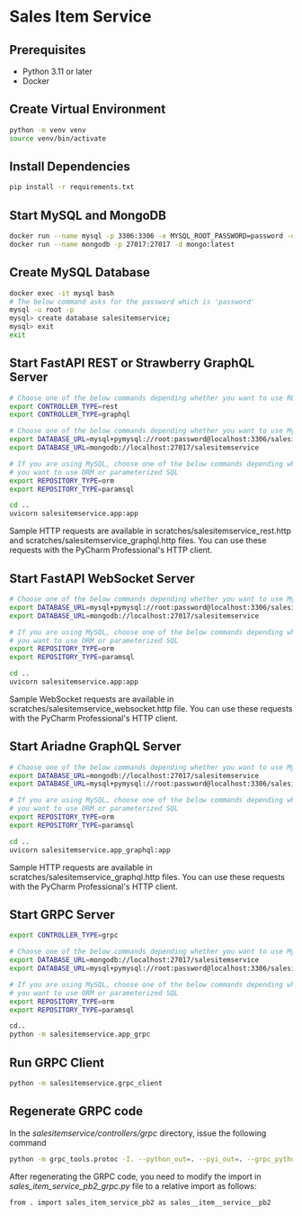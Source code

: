 # Sales Item Service

## Prerequisites

- Python 3.11 or later
- Docker

## Create Virtual Environment

```bash
python -m venv venv
source venv/bin/activate
```

## Install Dependencies

```bash
pip install -r requirements.txt
```

## Start MySQL and MongoDB

```bash
docker run --name mysql -p 3306:3306 -e MYSQL_ROOT_PASSWORD=password -d mysql:latest
docker run --name mongodb -p 27017:27017 -d mongo:latest
```

## Create MySQL Database
```bash
docker exec -it mysql bash
# The below command asks for the password which is 'password'
mysql -u root -p
mysql> create database salesitemservice;
mysql> exit
exit
```

## Start FastAPI REST or Strawberry GraphQL Server

```bash
# Choose one of the below commands depending whether you want to use REST or GraphQL
export CONTROLLER_TYPE=rest
export CONTROLLER_TYPE=graphql

# Choose one of the below commands depending whether you want to use MySQL or MongoDB
export DATABASE_URL=mysql+pymysql://root:password@localhost:3306/salesitemservice
export DATABASE_URL=mongodb://localhost:27017/salesitemservice

# If you are using MySQL, choose one of the below commands depending whether 
# you want to use ORM or parameterized SQL
export REPOSITORY_TYPE=orm
export REPOSITORY_TYPE=paramsql

cd ..
uvicorn salesitemservice.app:app
```

Sample HTTP requests are available in scratches/salesitemservice_rest.http and 
scratches/salesitemservice_graphql.http files.
You can use these requests with the PyCharm Professional's HTTP client.

## Start FastAPI WebSocket Server

```bash
# Choose one of the below commands depending whether you want to use MySQL or MongoDB
export DATABASE_URL=mysql+pymysql://root:password@localhost:3306/salesitemservice
export DATABASE_URL=mongodb://localhost:27017/salesitemservice

# If you are using MySQL, choose one of the below commands depending whether 
# you want to use ORM or parameterized SQL
export REPOSITORY_TYPE=orm
export REPOSITORY_TYPE=paramsql

cd ..
uvicorn salesitemservice.app:app
```

Sample WebSocket requests are available in
scratches/salesitemservice_websocket.http file.
You can use these requests with the PyCharm Professional's HTTP client.

## Start Ariadne GraphQL Server

```bash
# Choose one of the below commands depending whether you want to use MySQL or MongoDB
export DATABASE_URL=mongodb://localhost:27017/salesitemservice
export DATABASE_URL=mysql+pymysql://root:password@localhost:3306/salesitemservice

# If you are using MySQL, choose one of the below commands depending whether 
# you want to use ORM or parameterized SQL
export REPOSITORY_TYPE=orm
export REPOSITORY_TYPE=paramsql

cd ..
uvicorn salesitemservice.app_graphql:app
```

Sample HTTP requests are available in
scratches/salesitemservice_graphql.http files.
You can use these requests with the PyCharm Professional's HTTP client.

## Start GRPC Server

```bash
export CONTROLLER_TYPE=grpc

# Choose one of the below commands depending whether you want to use MySQL or MongoDB
export DATABASE_URL=mongodb://localhost:27017/salesitemservice
export DATABASE_URL=mysql+pymysql://root:password@localhost:3306/salesitemservice

# If you are using MySQL, choose one of the below commands depending whether 
# you want to use ORM or parameterized SQL
export REPOSITORY_TYPE=orm
export REPOSITORY_TYPE=paramsql

cd..
python -m salesitemservice.app_grpc
```

## Run GRPC Client

```bash
python -m salesitemservice.grpc_client
```

## Regenerate GRPC code
In the *salesitemservice/controllers/grpc* directory, issue the following command

```bash
python -m grpc_tools.protoc -I. --python_out=. --pyi_out=. --grpc_python_out=. sales_item_service.proto
```

After regenerating the GRPC code, you need to modify the import in
*sales_item_service_pb2_grpc.py* file to a relative import as follows:

```
from . import sales_item_service_pb2 as sales__item__service__pb2
```
